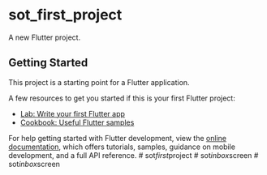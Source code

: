 # sot_first_project

A new Flutter project.

## Getting Started

This project is a starting point for a Flutter application.

A few resources to get you started if this is your first Flutter project:

- [Lab: Write your first Flutter app](https://docs.flutter.dev/get-started/codelab)
- [Cookbook: Useful Flutter samples](https://docs.flutter.dev/cookbook)

For help getting started with Flutter development, view the
[online documentation](https://docs.flutter.dev/), which offers tutorials,
samples, guidance on mobile development, and a full API reference.
#   s o t _ f i r s t _ p r o j e c t  
 #   s o t _ i n b o x _ s c r e e n  
 #   s o t _ i n b o x _ s c r e e n  
 